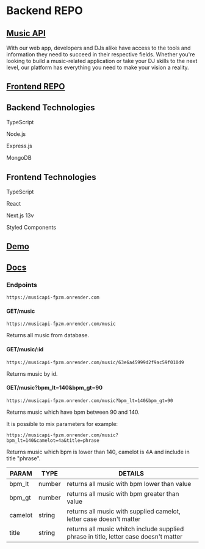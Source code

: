# Backend REPO 
## [Music API]()
With our web app, developers and DJs alike have access to the tools and information they need to succeed in their respective fields. Whether you're looking to build a music-related application or take your DJ skills to the next level, our platform has everything you need to make your vision a reality.

## [Frontend REPO](https://github.com/MateuszZalobnik/music-api-page)

## Backend Technologies

TypeScript

Node.js

Express.js

MongoDB

## Frontend Technologies

TypeScript

React

Next.js 13v

Styled Components


## [Demo]()

## [Docs]()

### Endpoints
```
https://musicapi-fpzm.onrender.com
```
#### GET/music
```
https://musicapi-fpzm.onrender.com/music
```
Returns all music from database.
#### GET/music/:id
```
https://musicapi-fpzm.onrender.com/music/63e6a45999d2f9ac59f010d9
```
Returns music by id.
#### GET/music?bpm_lt=140&bpm_gt=90
```
https://musicapi-fpzm.onrender.com/music?bpm_lt=140&bpm_gt=90
```
Returns music which have bpm between 90 and 140.

It is possible to mix parameters for example:
```
https://musicapi-fpzm.onrender.com/music?bpm_lt=140&camelot=4a&title=phrase
```
Returns music which bpm is lower than 140, camelot is 4A and include in title "phrase".

| PARAM | TYPE | DETAILS |
| --- | --- | --- |
| bpm_lt | number | returns all music with bpm lower than value |
| bpm_gt | number | returns all music with bpm greater than value |
| camelot | string | returns all music with supplied camelot, letter case doesn't matter |
| title | string | returns all music whitch include supplied phrase in title, letter case doesn't matter |
